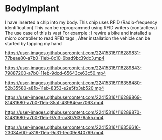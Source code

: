 # BodyImplant
I have inserted a  chip into my body.
This chip uses RFID (Radio-frequency identification)
This can be reprogrammed using RFID writers (contactless)
The use case of this is vast 
For example : I rewire a bike and installed a micro controller to read RFID tags , After installation 
the vehicle can be started by tapping my hand



https://user-images.githubusercontent.com/22415316/116289831-77beae80-a7b0-11eb-8c10-6bad9bc39dc3.mp4 


https://user-images.githubusercontent.com/22415316/116289843-79887200-a7b0-11eb-9dcd-65643ce63c50.mp4


https://user-images.githubusercontent.com/22415316/116358480-52b35580-a81b-11eb-8353-e2e5fb3ab520.mp4


https://user-images.githubusercontent.com/22415316/116289869-81481680-a7b0-11eb-85af-43984eae7063.mp4


https://user-images.githubusercontent.com/22415316/116289870-81481680-a7b0-11eb-97c3-ca8076326a55.mp4

https://user-images.githubusercontent.com/22415316/116356616-23034e00-a819-11eb-9c31-fec09e840769.mp4

